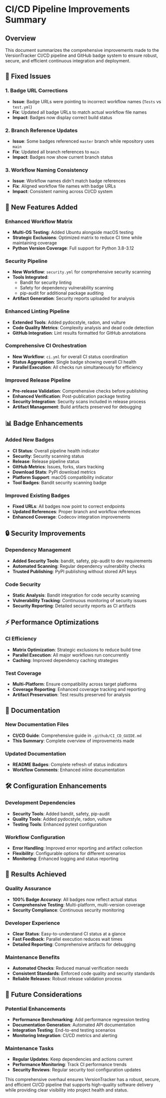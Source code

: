 # CI/CD Pipeline Improvements Summary

## Overview

This document summarizes the comprehensive improvements made to the VersionTracker CI/CD pipeline and GitHub badge system to ensure robust, secure, and efficient continuous integration and deployment.

## 🔧 Fixed Issues

### 1. Badge URL Corrections

- **Issue**: Badge URLs were pointing to incorrect workflow names (`Tests` vs `test.yml`)
- **Fix**: Updated all badge URLs to match actual workflow file names
- **Impact**: Badges now display correct build status

### 2. Branch Reference Updates

- **Issue**: Some badges referenced `master` branch while repository uses `main`
- **Fix**: Updated all branch references to `main`
- **Impact**: Badges now show current branch status

### 3. Workflow Naming Consistency

- **Issue**: Workflow names didn't match badge references
- **Fix**: Aligned workflow file names with badge URLs
- **Impact**: Consistent naming across CI/CD system

## 🚀 New Features Added

### Enhanced Workflow Matrix

- **Multi-OS Testing**: Added Ubuntu alongside macOS testing
- **Strategic Exclusions**: Optimized matrix to reduce CI time while maintaining coverage
- **Python Version Coverage**: Full support for Python 3.8-3.12

### Security Pipeline

- **New Workflow**: `security.yml` for comprehensive security scanning
- **Tools Integrated**:
  - Bandit for security linting
  - Safety for dependency vulnerability scanning
  - pip-audit for additional package auditing
- **Artifact Generation**: Security reports uploaded for analysis

### Enhanced Linting Pipeline

- **Extended Tools**: Added pydocstyle, radon, and vulture
- **Code Quality Metrics**: Complexity analysis and dead code detection
- **GitHub Integration**: Lint results formatted for GitHub annotations

### Comprehensive CI Orchestration

- **New Workflow**: `ci.yml` for overall CI status coordination
- **Status Aggregation**: Single badge showing overall CI health
- **Parallel Execution**: All checks run simultaneously for efficiency

### Improved Release Pipeline

- **Pre-release Validation**: Comprehensive checks before publishing
- **Enhanced Verification**: Post-publication package testing
- **Security Integration**: Security scans included in release process
- **Artifact Management**: Build artifacts preserved for debugging

## 📊 Badge Enhancements

### Added New Badges

- **CI Status**: Overall pipeline health indicator
- **Security**: Security scanning status
- **Release**: Release pipeline status
- **GitHub Metrics**: Issues, forks, stars tracking
- **Download Stats**: PyPI download metrics
- **Platform Support**: macOS compatibility indicator
- **Tool Badges**: Bandit security scanning badge

### Improved Existing Badges

- **Fixed URLs**: All badges now point to correct endpoints
- **Updated References**: Proper branch and workflow references
- **Enhanced Coverage**: Codecov integration improvements

## 🔒 Security Improvements

### Dependency Management

- **Added Security Tools**: bandit, safety, pip-audit to dev requirements
- **Automated Scanning**: Regular dependency vulnerability checks
- **Trusted Publishing**: PyPI publishing without stored API keys

### Code Security

- **Static Analysis**: Bandit integration for code security scanning
- **Vulnerability Tracking**: Continuous monitoring of security issues
- **Security Reporting**: Detailed security reports as CI artifacts

## ⚡ Performance Optimizations

### CI Efficiency

- **Matrix Optimization**: Strategic exclusions to reduce build time
- **Parallel Execution**: All major workflows run concurrently
- **Caching**: Improved dependency caching strategies

### Test Coverage

- **Multi-Platform**: Ensure compatibility across target platforms
- **Coverage Reporting**: Enhanced coverage tracking and reporting
- **Artifact Preservation**: Test results preserved for analysis

## 📝 Documentation

### New Documentation Files

- **CI/CD Guide**: Comprehensive guide in `.github/CI_CD_GUIDE.md`
- **This Summary**: Complete overview of improvements made

### Updated Documentation

- **README Badges**: Complete refresh of status indicators
- **Workflow Comments**: Enhanced inline documentation

## 🛠 Configuration Enhancements

### Development Dependencies

- **Security Tools**: Added bandit, safety, pip-audit
- **Quality Tools**: Added pydocstyle, radon, vulture
- **Testing Tools**: Enhanced pytest configuration

### Workflow Configuration

- **Error Handling**: Improved error reporting and artifact collection
- **Flexibility**: Configurable options for different scenarios
- **Monitoring**: Enhanced logging and status reporting

## 🎯 Results Achieved

### Quality Assurance

- **100% Badge Accuracy**: All badges now reflect actual status
- **Comprehensive Testing**: Multi-platform, multi-version coverage
- **Security Compliance**: Continuous security monitoring

### Developer Experience

- **Clear Status**: Easy-to-understand CI status at a glance
- **Fast Feedback**: Parallel execution reduces wait times
- **Detailed Reporting**: Comprehensive artifacts for debugging

### Maintenance Benefits

- **Automated Checks**: Reduced manual verification needs
- **Consistent Standards**: Enforced code quality and security standards
- **Reliable Releases**: Robust release validation process

## 🔮 Future Considerations

### Potential Enhancements

- **Performance Benchmarking**: Add performance regression testing
- **Documentation Generation**: Automated API documentation
- **Integration Testing**: End-to-end testing scenarios
- **Monitoring Integration**: CI/CD metrics and alerting

### Maintenance Tasks

- **Regular Updates**: Keep dependencies and actions current
- **Performance Monitoring**: Track CI performance trends
- **Security Reviews**: Regular security tool configuration updates

This comprehensive overhaul ensures VersionTracker has a robust, secure, and efficient CI/CD pipeline that supports high-quality software delivery while providing clear visibility into project health and status.

